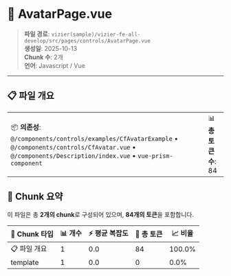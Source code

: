 # 📄 AvatarPage.vue

> **파일 경로**: `vizier(sample)/vizier-fe-all-develop/src/pages/controls/AvatarPage.vue`  
> **생성일**: 2025-10-13  
> **Chunk 수**: 2개  
> **언어**: Javascript / Vue
---


## 📋 파일 개요

| | |
|--|--|
| 📦 **의존성**: `@/components/controls/examples/CfAvatarExample` • `@/components/controls/CfAvatar.vue` • `@/components/Description/index.vue` • `vue-prism-component` | 📊 **총 토큰 수**: 84 |






## 🧩 Chunk 요약

이 파일은 총 **2개의 chunk**로 구성되어 있으며, **84개의 토큰**을 포함합니다.

| 🧩 Chunk 타입 | 📊 개수 | ⚡ 평균 복잡도 | 📝 총 토큰 | 📈 비율 |
|---------------|--------|-------------|----------|--------|
| 📋 파일 개요 | 1 | 0.0 | 84 | 100.0% |
| template | 1 | 0.0 | 0 | 0.0% |

